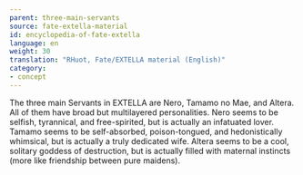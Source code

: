 ```yaml
---
parent: three-main-servants
source: fate-extella-material
id: encyclopedia-of-fate-extella
language: en
weight: 30
translation: "RHuot, Fate/EXTELLA material (English)"
category:
- concept
---
```


The three main Servants in EXTELLA are Nero, Tamamo no Mae, and Altera. All of them have broad but multilayered personalities.
Nero seems to be selfish, tyrannical, and free-spirited, but is actually an infatuated lover.
Tamamo seems to be self-absorbed, poison-tongued, and hedonistically whimsical, but is actually a truly dedicated wife.
Altera seems to be a cool, solitary goddess of destruction, but is actually filled with maternal instincts (more like friendship between pure maidens).
